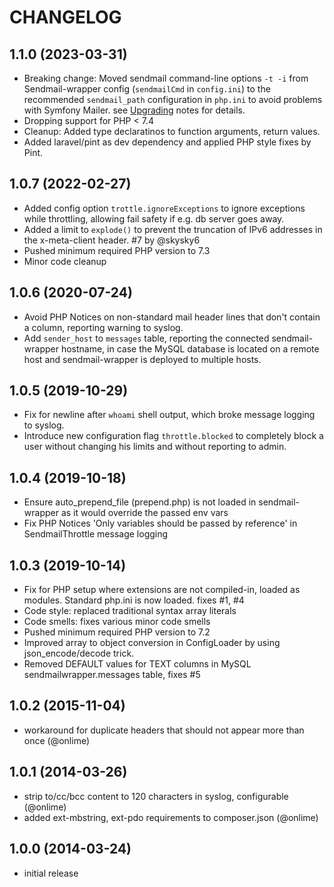 # CHANGELOG

## 1.1.0 (2023-03-31)

- Breaking change: Moved sendmail command-line options `-t -i` from Sendmail-wrapper config (`sendmailCmd` in `config.ini`) to the recommended `sendmail_path` configuration in `php.ini` to avoid problems with Symfony Mailer. see [Upgrading](README.md#upgrading) notes for details.
- Dropping support for PHP < 7.4
- Cleanup: Added type declaratinos to function arguments, return values.
- Added laravel/pint as dev dependency and applied PHP style fixes by Pint.

## 1.0.7 (2022-02-27)

- Added config option `trottle.ignoreExceptions` to ignore exceptions while throttling, allowing fail safety if e.g. db server goes away.
- Added a limit to `explode()` to prevent the truncation of IPv6 addresses in the x-meta-client header. #7 by @skysky6
- Pushed minimum required PHP version to 7.3
- Minor code cleanup

## 1.0.6 (2020-07-24)

- Avoid PHP Notices on non-standard mail header lines that don't contain a column, reporting warning to syslog.
- Add `sender_host` to `messages` table, reporting the connected sendmail-wrapper hostname, in case the MySQL database is located on a remote host and sendmail-wrapper is deployed to multiple hosts.

## 1.0.5 (2019-10-29)

- Fix for newline after `whoami` shell output, which broke message logging to syslog.
- Introduce new configuration flag `throttle.blocked` to completely block a user without changing his limits and without reporting to admin.

## 1.0.4 (2019-10-18)

- Ensure auto_prepend_file (prepend.php) is not loaded in sendmail-wrapper as it would override the passed env vars
- Fix PHP Notices 'Only variables should be passed by reference' in SendmailThrottle message logging

## 1.0.3 (2019-10-14)

- Fix for PHP setup where extensions are not compiled-in, loaded as modules. Standard php.ini is now loaded. fixes #1, #4
- Code style: replaced traditional syntax array literals
- Code smells: fixes various minor code smells
- Pushed minimum required PHP version to 7.2
- Improved array to object conversion in ConfigLoader by using json_encode/decode trick.
- Removed DEFAULT values for TEXT columns in MySQL sendmailwrapper.messages table, fixes #5

## 1.0.2 (2015-11-04)

- workaround for duplicate headers that should not appear more than once (@onlime)

## 1.0.1 (2014-03-26)

- strip to/cc/bcc content to 120 characters in syslog, configurable (@onlime)
- added ext-mbstring, ext-pdo requirements to composer.json (@onlime)

## 1.0.0 (2014-03-24)

- initial release
